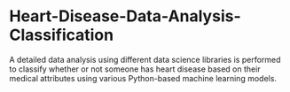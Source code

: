 # Heart-Disease-Data-Analysis-Classification
A detailed data analysis using different data science libraries is performed to classify whether or not someone has heart disease based on their medical attributes using various Python-based machine learning models.
